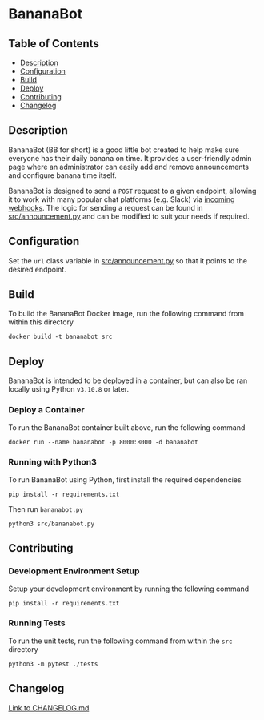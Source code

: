 # BananaBot

## Table of Contents

- [Description](#description)
- [Configuration](#configuration)
- [Build](#build)
- [Deploy](#deploy)
- [Contributing](#contributing)
- [Changelog](#changelog)

## Description
BananaBot (BB for short) is a good little bot created to help make sure everyone has their daily banana on time. It provides a user-friendly admin page where an administrator can easily add and remove announcements and configure banana time itself.

BananaBot is designed to send a `POST` request to a given endpoint, allowing it to work with many popular chat platforms (e.g. Slack) via [incoming webhooks](https://api.slack.com/messaging/webhooks). The logic for sending a request can be found in [src/announcement.py](./src/announcement.py) and can be modified to suit your needs if required.

## Configuration

Set the `url` class variable in [src/announcement.py](./src/announcement.py) so that it points to the desired endpoint.

## Build

To build the BananaBot Docker image, run the following command from within this directory
```
docker build -t bananabot src
```

## Deploy

BananaBot is intended to be deployed in a container, but can also be ran locally using Python `v3.10.8` or later.

### Deploy a Container

To run the BananaBot container built above, run the following command
```
docker run --name bananabot -p 8000:8000 -d bananabot
```

### Running with Python3

To run BananaBot using Python, first install the required dependencies
```
pip install -r requirements.txt
```

Then run `bananabot.py`
```
python3 src/bananabot.py
```

## Contributing

### Development Environment Setup

Setup your development environment by running the following command
```
pip install -r requirements.txt
```

### Running Tests

To run the unit tests, run the following command from within the `src` directory
```
python3 -m pytest ./tests
```

## Changelog

[Link to CHANGELOG.md](./CHANGELOG.md)
